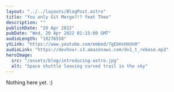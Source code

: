 ```yaml
---
layout: "../../layouts/BlogPost.astro"
title: "You only Git Merge?!? feat Theo"
description: ""
publishDate: "20 Apr 2022"
pubDate: "Wed, 20 Apr 2022 01:15:00 GMT"
audioLength: "10276558"
ytLink: "https://www.youtube.com/embed/7gEbHsHXdn0"
audioLink: "https://devhour.s3.amazonaws.com/dv1_t_rebase.mp3"
heroImage:
  src: "/assets/blog/introducing-astro.jpg"
  alt: "Space shuttle leaving curved trail in the sky"
---
```


Nothing here yet. :)